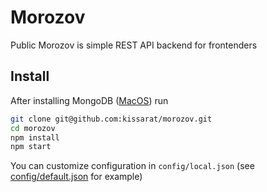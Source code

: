 # Morozov
Public Morozov is simple REST API backend for frontenders
## Install
After installing MongoDB ([MacOS](https://github.com/mongodb/homebrew-brew#setup)) run
```bash
git clone git@github.com:kissarat/morozov.git
cd morozov
npm install
npm start
```
You can customize configuration in `config/local.json` (see [config/default.json](config/default.json) for example)
